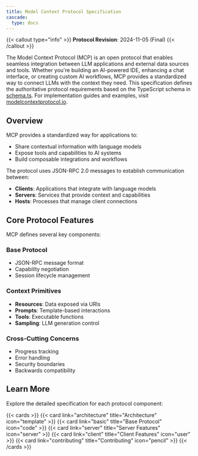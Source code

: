 ```yaml
---
title: Model Context Protocol Specification
cascade:
  type: docs
---
```


{{< callout type="info" >}}
**Protocol Revision**: 2024-11-05 (Final)
{{< /callout >}}

The Model Context Protocol (MCP) is an open protocol that enables seamless integration between LLM applications and external data sources and tools. Whether you're building an AI-powered IDE, enhancing a chat interface, or creating custom AI workflows, MCP provides a standardized way to connect LLMs with the context they need. This specification defines the authoritative protocol requirements based on the TypeScript schema in [schema.ts](https://github.com/modelcontextprotocol/specification/blob/main/schema/schema.ts). For implementation guides and examples, visit [modelcontextprotocol.io](https://modelcontextprotocol.io).

## Overview

MCP provides a standardized way for applications to:

- Share contextual information with language models
- Expose tools and capabilities to AI systems
- Build composable integrations and workflows

The protocol uses JSON-RPC 2.0 messages to establish communication between:

- **Clients**: Applications that integrate with language models
- **Servers**: Services that provide context and capabilities
- **Hosts**: Processes that manage client connections

## Core Protocol Features

MCP defines several key components:

### Base Protocol
- JSON-RPC message format
- Capability negotiation
- Session lifecycle management

### Context Primitives
- **Resources**: Data exposed via URIs
- **Prompts**: Template-based interactions
- **Tools**: Executable functions
- **Sampling**: LLM generation control

### Cross-Cutting Concerns
- Progress tracking
- Error handling
- Security boundaries
- Backwards compatibility

## Learn More

Explore the detailed specification for each protocol component:

{{< cards >}}
  {{< card link="architecture" title="Architecture" icon="template" >}}
  {{< card link="basic" title="Base Protocol" icon="code" >}}
  {{< card link="server" title="Server Features" icon="server" >}}
  {{< card link="client" title="Client Features" icon="user" >}}
  {{< card link="contributing" title="Contributing" icon="pencil" >}}
{{< /cards >}}
